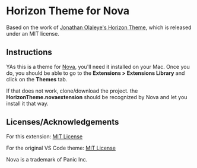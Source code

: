 # Horizon Theme for Nova
Based on the work of [Jonathan Olaleye's Horizon Theme](https://github.com/jolaleye/horizon-theme-vscode), which is released under an MIT license.

## Instructions
YAs this is a theme for [Nova](https://nova.app), you'll need it installed on your Mac.
Once you do, you should be able to go to the **Extensions > Extensions Library** and click on the **Themes** tab.

If that does not work, clone/download the project. the **HorizonTheme.novaextension** should be recognized by Nova and let you install it that way.

## Licenses/Acknowledgements
For this extension: [MIT License](LICENSE.md)

For the original VS Code theme: [MIT License](https://github.com/jolaleye/horizon-theme-vscode/blob/master/LICENSE)

Nova is a trademark of Panic Inc.